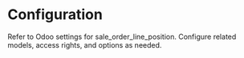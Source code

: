 # Configuration

Refer to Odoo settings for sale_order_line_position. Configure related models, access rights, and options as needed.
